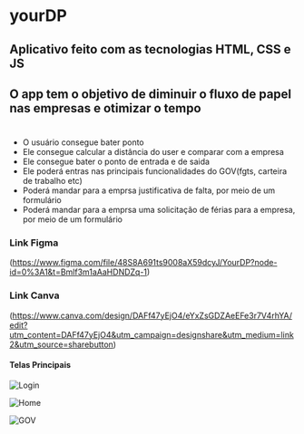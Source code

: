 # yourDP

## Aplicativo feito com as tecnologias HTML, CSS e JS

## O app tem o objetivo de diminuir o fluxo de papel nas empresas e otimizar o tempo

# 

* O usuário consegue bater ponto
* Ele consegue calcular a distância do user e comparar com a empresa
* Ele consegue bater o ponto de entrada e de saida
* Ele poderá entras nas principais funcionalidades do GOV(fgts, carteira de trabalho etc)
* Poderá mandar para a emprsa justificativa de falta, por meio de um formulário 
* Poderá mandar para a emprsa uma solicitação de férias para a empresa, por meio de um formulário

### Link Figma
(https://www.figma.com/file/48S8A691ts9008aX59dcyJ/YourDP?node-id=0%3A1&t=Bmlf3m1aAaHDNDZq-1)

### Link Canva
(https://www.canva.com/design/DAFf47yEjO4/eYxZsGDZAeEFe3r7V4rhYA/edit?utm_content=DAFf47yEjO4&utm_campaign=designshare&utm_medium=link2&utm_source=sharebutton)

#### Telas Principais

![Login](![Login](https://user-images.githubusercontent.com/105212500/232102119-89cacea7-3917-4a1a-800e-fe9a787e2e77.png))

![Home](![Home](https://user-images.githubusercontent.com/105212500/232101630-f884cfd9-1d0b-433b-af85-6aa73168b292.png)) 

![GOV](![GOV](https://user-images.githubusercontent.com/105212500/232101770-f90906f3-2eb5-4275-b0d2-c938963b0ed2.png))
